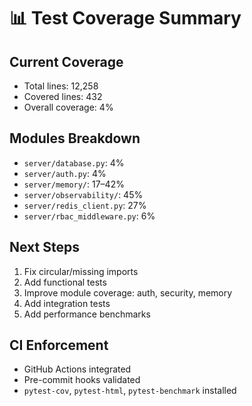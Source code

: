 # 📊 Test Coverage Summary

## Current Coverage
- Total lines: 12,258
- Covered lines: 432
- Overall coverage: 4%

## Modules Breakdown
- `server/database.py`: 4%
- `server/auth.py`: 4%
- `server/memory/`: 17–42%
- `server/observability/`: 45%
- `server/redis_client.py`: 27%
- `server/rbac_middleware.py`: 6%

## Next Steps
1. Fix circular/missing imports
2. Add functional tests
3. Improve module coverage: auth, security, memory
4. Add integration tests
5. Add performance benchmarks

## CI Enforcement
- GitHub Actions integrated
- Pre-commit hooks validated
- `pytest-cov`, `pytest-html`, `pytest-benchmark` installed
